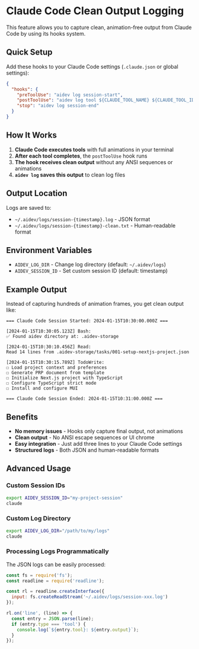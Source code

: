 # Claude Code Clean Output Logging

This feature allows you to capture clean, animation-free output from Claude Code by using its hooks system.

## Quick Setup

Add these hooks to your Claude Code settings (`.claude.json` or global settings):

```json
{
  "hooks": {
    "preToolUse": "aidev log session-start",
    "postToolUse": "aidev log tool ${CLAUDE_TOOL_NAME} ${CLAUDE_TOOL_ID} ${CLAUDE_TOOL_RESULT}",
    "stop": "aidev log session-end"
  }
}
```

## How It Works

1. **Claude Code executes tools** with full animations in your terminal
2. **After each tool completes**, the `postToolUse` hook runs
3. **The hook receives clean output** without any ANSI sequences or animations
4. **`aidev log` saves this output** to clean log files

## Output Location

Logs are saved to:
- `~/.aidev/logs/session-{timestamp}.log` - JSON format
- `~/.aidev/logs/session-{timestamp}-clean.txt` - Human-readable format

## Environment Variables

- `AIDEV_LOG_DIR` - Change log directory (default: `~/.aidev/logs`)
- `AIDEV_SESSION_ID` - Set custom session ID (default: timestamp)

## Example Output

Instead of capturing hundreds of animation frames, you get clean output like:

```
=== Claude Code Session Started: 2024-01-15T10:30:00.000Z ===

[2024-01-15T10:30:05.123Z] Bash:
✅ Found aidev directory at: .aidev-storage

[2024-01-15T10:30:10.456Z] Read:
Read 14 lines from .aidev-storage/tasks/001-setup-nextjs-project.json

[2024-01-15T10:30:15.789Z] TodoWrite:
☐ Load project context and preferences
☐ Generate PRP document from template
☐ Initialize Next.js project with TypeScript
☐ Configure TypeScript strict mode
☐ Install and configure MUI

=== Claude Code Session Ended: 2024-01-15T10:31:00.000Z ===
```

## Benefits

- **No memory issues** - Hooks only capture final output, not animations
- **Clean output** - No ANSI escape sequences or UI chrome
- **Easy integration** - Just add three lines to your Claude Code settings
- **Structured logs** - Both JSON and human-readable formats

## Advanced Usage

### Custom Session IDs

```bash
export AIDEV_SESSION_ID="my-project-session"
claude
```

### Custom Log Directory

```bash
export AIDEV_LOG_DIR="/path/to/my/logs"
claude
```

### Processing Logs Programmatically

The JSON logs can be easily processed:

```javascript
const fs = require('fs');
const readline = require('readline');

const rl = readline.createInterface({
  input: fs.createReadStream('~/.aidev/logs/session-xxx.log')
});

rl.on('line', (line) => {
  const entry = JSON.parse(line);
  if (entry.type === 'tool') {
    console.log(`${entry.tool}: ${entry.output}`);
  }
});
```